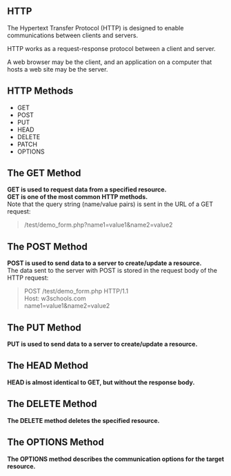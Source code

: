 ## HTTP   
The Hypertext Transfer Protocol (HTTP) is designed to enable communications between clients and servers.  
  
HTTP works as a request-response protocol between a client and server.  
  
A web browser may be the client, and an application on a computer that hosts a web site may be the server.  
  
## HTTP Methods
* GET
* POST
* PUT
* HEAD
* DELETE
* PATCH
* OPTIONS

## The GET Method
**GET is used to request data from a specified resource.**   
**GET is one of the most common HTTP methods.**  
Note that the query string (name/value pairs) is sent in the URL of a GET request:  

> /test/demo_form.php?name1=value1&name2=value2

## The POST Method
**POST is used to send data to a server to create/update a resource.**  
The data sent to the server with POST is stored in the request body of the HTTP request:  

> POST /test/demo_form.php HTTP/1.1  
> Host: w3schools.com  
> name1=value1&name2=value2  

## The PUT Method  
**PUT is used to send data to a server to create/update a resource.**  

## The HEAD Method
**HEAD is almost identical to GET, but without the response body.**

## The DELETE Method
**The DELETE method deletes the specified resource.**
  
## The OPTIONS Method
**The OPTIONS method describes the communication options for the target resource.**